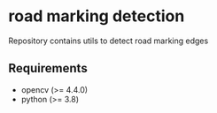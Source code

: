 # road marking detection
Repository contains utils to detect road marking edges 
## Requirements
  - opencv (>= 4.4.0)
  - python (>= 3.8)
